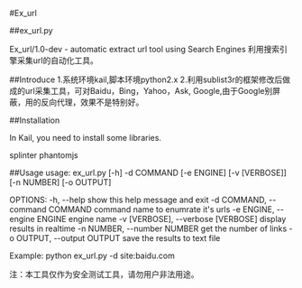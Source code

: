 
#Ex_url

##ex_url.py

Ex_url/1.0-dev -  automatic extract url tool using Search Engines
                  利用搜索引擎采集url的自动化工具。

##Introduce
1.系统环境kail,脚本环境python2.x
2.利用sublist3r的框架修改后做成的url采集工具，可对Baidu，Bing，Yahoo，Ask, Google,由于Google别屏蔽，用的反向代理，效果不是特别好。


##Installation

In Kail, you need to install some libraries.

splinter
phantomjs

##Usage
usage: ex_url.py [-h] -d COMMAND [-e ENGINE] [-v [VERBOSE]] [-n NUMBER]
                 [-o OUTPUT]

OPTIONS:
  -h, --help            show this help message and exit
  -d COMMAND, --command COMMAND
                        command name to enumrate it's urls
  -e ENGINE, --engine ENGINE
                        engine name
  -v [VERBOSE], --verbose [VERBOSE]
                        display results in realtime
  -n NUMBER, --number NUMBER
                        get the number of links
  -o OUTPUT, --output OUTPUT
                        save the results to text file

Example: python ex_url.py -d site:baidu.com


注：本工具仅作为安全测试工具，请勿用户非法用途。
